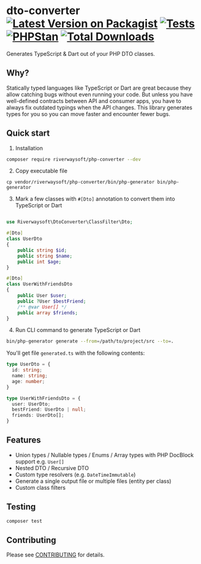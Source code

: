 # dto-converter [![Latest Version on Packagist](https://img.shields.io/packagist/v/riverwaysoft/php-converter.svg?style=flat-square)](https://packagist.org/packages/riverwaysoft/php-converter) [![Tests](https://github.com/riverwaysoft/dto-converter/actions/workflows/php.yml/badge.svg?branch=master)](https://github.com/riverwaysoft/dto-converter/actions/workflows/php.yml) [![PHPStan](https://github.com/riverwaysoft/dto-converter/actions/workflows/static_analysis.yml/badge.svg?branch=master)](https://github.com/riverwaysoft/dto-converter/actions/workflows/static_analysis.yml) [![Total Downloads](https://img.shields.io/packagist/dt/riverwaysoft/php-converter.svg?style=flat-square)](https://packagist.org/packages/riverwaysoft/php-converter)


Generates TypeScript & Dart out of your PHP DTO classes.

## Why?
Statically typed languages like TypeScript or Dart are great because they allow catching bugs without even running your code. But unless you have well-defined contracts between API and consumer apps, you have to always fix outdated typings when the API changes.
This library generates types for you so you can move faster and encounter fewer bugs.

## Quick start

1) Installation
```bash
composer require riverwaysoft/php-converter --dev
```

2) Copy executable file
```
cp vendor/riverwaysoft/php-converter/bin/php-generator bin/php-generator
```

3) Mark a few classes with `#[Dto]` annotation to convert them into TypeScript or Dart
```php

use Riverwaysoft\DtoConverter\ClassFilter\Dto;

#[Dto]
class UserDto
{
    public string $id;
    public string $name;
    public int $age;
}

#[Dto]
class UserWithFriendsDto
{
    public User $user;
    public ?User $bestFriend;
    /** @var User[] */
    public array $friends;
}

```

4) Run CLI command to generate TypeScript or Dart
```bash
bin/php-generator generate --from=/path/to/project/src --to=.
```

You'll get file `generated.ts` with the following contents:

```typescript
type UserDto = { 
  id: string; 
  name: string; 
  age: number;
}

type UserWithFriendsDto = {
  user: UserDto;
  bestFriend: UserDto | null;
  friends: UserDto[];
}
```

## Features
- Union types / Nullable types / Enums / Array types with PHP DocBlock support e.g. `User[]`
- Nested DTO / Recursive DTO
- Custom type resolvers (e.g. `DateTimeImmutable`)
- Generate a single output file or multiple files (entity per class)
- Custom class filters

## Testing

``` bash
composer test
```

## Contributing

Please see [CONTRIBUTING](./CONTRIBUTING.md) for details.

